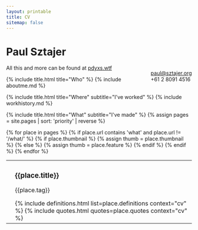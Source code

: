 ```yaml
---
layout: printable
title: CV
sitemap: false
---
```

<h1>Paul Sztajer</h1>
<p style="float: right">
  <a href="mailto:paul@sztajer.org">paul@sztajer.org</a><br />
  +61 2 8091 4516
</p>
<p>All this and more can be found at <a href="http://pdyxs.wtf">pdyxs.wtf</a></p>

{% include title.html title="Who" %}
{% include aboutme.md %}

{% include title.html title="Where" subtitle="I've worked" %}
{% include workhistory.md %}

{% include title.html title="What" subtitle="I've made" %}
{% assign pages = site.pages | sort: 'priority' | reverse %}
<table>
{% for place in pages %}
{% if place.url contains 'what' and place.url != '/what/' %}
  {% if place.thumbnail %}
    {% assign thumb = place.thumbnail %}
  {% else %}
    {% assign thumb = place.feature %}
  {% endif %}
  <tr class="project">
    <td>
      <div class="project-img"
           style="background-image:url('{{place.url}}/{{thumb}}')" />
    </td>
    <td class="content">
      <h3>{{place.title}}</h3>
      <p>{{place.tag}}</p>
      {% include definitions.html list=place.definitions context="cv" %}
      {% include quotes.html quotes=place.quotes context="cv" %}
    </td>
  </tr>
{% endif %}
{% endfor %}
</table>
